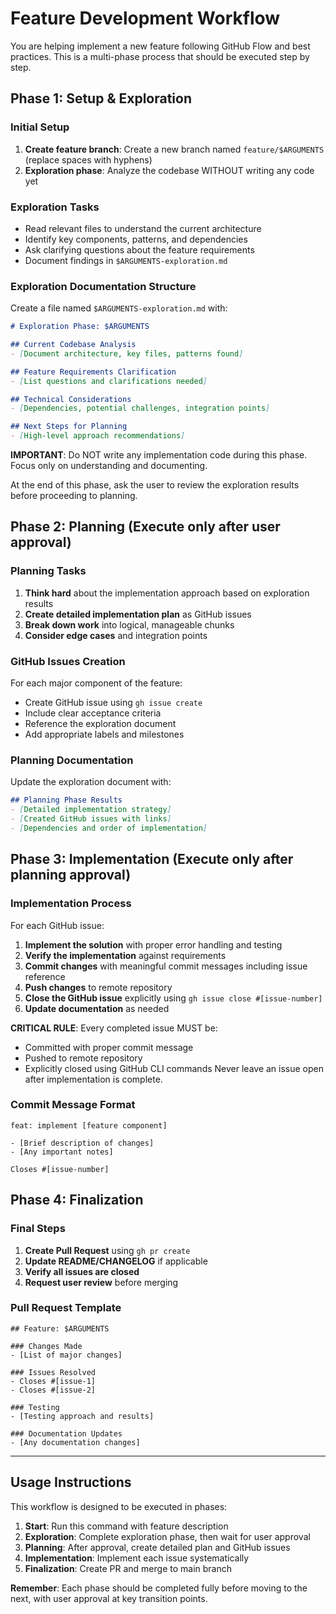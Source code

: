 # Feature Development Workflow

You are helping implement a new feature following GitHub Flow and best practices. This is a multi-phase process that should be executed step by step.

## Phase 1: Setup & Exploration

### Initial Setup
1. **Create feature branch**: Create a new branch named `feature/$ARGUMENTS` (replace spaces with hyphens)
2. **Exploration phase**: Analyze the codebase WITHOUT writing any code yet

### Exploration Tasks
- Read relevant files to understand the current architecture
- Identify key components, patterns, and dependencies
- Ask clarifying questions about the feature requirements
- Document findings in `$ARGUMENTS-exploration.md`

### Exploration Documentation Structure
Create a file named `$ARGUMENTS-exploration.md` with:

```markdown
# Exploration Phase: $ARGUMENTS

## Current Codebase Analysis
- [Document architecture, key files, patterns found]

## Feature Requirements Clarification
- [List questions and clarifications needed]

## Technical Considerations
- [Dependencies, potential challenges, integration points]

## Next Steps for Planning
- [High-level approach recommendations]
```

**IMPORTANT**: Do NOT write any implementation code during this phase. Focus only on understanding and documenting.

At the end of this phase, ask the user to review the exploration results before proceeding to planning.

## Phase 2: Planning (Execute only after user approval)

### Planning Tasks
1. **Think hard** about the implementation approach based on exploration results
2. **Create detailed implementation plan** as GitHub issues
3. **Break down work** into logical, manageable chunks
4. **Consider edge cases** and integration points

### GitHub Issues Creation
For each major component of the feature:
- Create GitHub issue using `gh issue create`
- Include clear acceptance criteria
- Reference the exploration document
- Add appropriate labels and milestones

### Planning Documentation
Update the exploration document with:
```markdown
## Planning Phase Results
- [Detailed implementation strategy]
- [Created GitHub issues with links]
- [Dependencies and order of implementation]
```

## Phase 3: Implementation (Execute only after planning approval)

### Implementation Process
For each GitHub issue:
1. **Implement the solution** with proper error handling and testing
2. **Verify the implementation** against requirements
3. **Commit changes** with meaningful commit messages including issue reference
4. **Push changes** to remote repository
5. **Close the GitHub issue** explicitly using `gh issue close #[issue-number]`
6. **Update documentation** as needed

**CRITICAL RULE**: Every completed issue MUST be:
- Committed with proper commit message
- Pushed to remote repository
- Explicitly closed using GitHub CLI commands
Never leave an issue open after implementation is complete.

### Commit Message Format
```
feat: implement [feature component] 

- [Brief description of changes]
- [Any important notes]

Closes #[issue-number]
```

## Phase 4: Finalization

### Final Steps
1. **Create Pull Request** using `gh pr create`
2. **Update README/CHANGELOG** if applicable
3. **Verify all issues are closed**
4. **Request user review** before merging

### Pull Request Template
```
## Feature: $ARGUMENTS

### Changes Made
- [List of major changes]

### Issues Resolved
- Closes #[issue-1]
- Closes #[issue-2]

### Testing
- [Testing approach and results]

### Documentation Updates
- [Any documentation changes]
```

---

## Usage Instructions

This workflow is designed to be executed in phases:

1. **Start**: Run this command with feature description
2. **Exploration**: Complete exploration phase, then wait for user approval
3. **Planning**: After approval, create detailed plan and GitHub issues
4. **Implementation**: Implement each issue systematically
5. **Finalization**: Create PR and merge to main branch

**Remember**: Each phase should be completed fully before moving to the next, with user approval at key transition points.